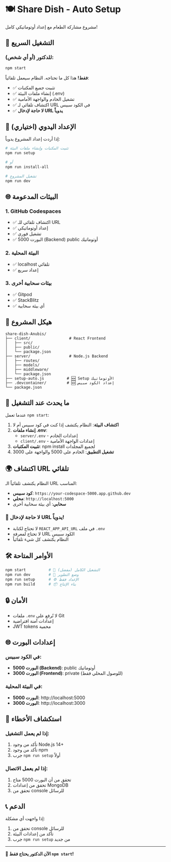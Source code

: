 # 🍽️ Share Dish - Auto Setup

مشروع مشاركة الطعام مع إعداد أوتوماتيكي كامل!

## 🚀 التشغيل السريع

### للدكتور (أو أي شخص):
```bash
npm start
```

**فقط!** هذا كل ما تحتاجه. النظام سيعمل تلقائياً:
- ✅ تثبيت جميع المكتبات
- ✅ إنشاء ملفات البيئة (.env)
- ✅ تشغيل الخادم والواجهة الأمامية
- ✅ اكتشاف تلقائي لـ URL في الكود سبيس
- ✅ **لا حاجة لإدخال URL يدوياً**

## 🔧 الإعداد اليدوي (اختياري)

إذا أردت إعداد المشروع يدوياً:

```bash
# تثبيت المكتبات وإنشاء ملفات البيئة
npm run setup

# أو
npm run install-all

# تشغيل المشروع
npm run dev
```

## 🌐 البيئات المدعومة

### 1. GitHub Codespaces
- ✅ اكتشاف تلقائي للـ URL
- ✅ إعداد أوتوماتيكي
- ✅ تشغيل فوري
- ✅ البورت 5000 (Backend) public أوتوماتيك

### 2. البيئة المحلية
- ✅ localhost تلقائي
- ✅ إعداد سريع

### 3. بيئات سحابية أخرى
- ✅ Gitpod
- ✅ StackBlitz
- ✅ أي بيئة سحابية

## 📁 هيكل المشروع

```
share-dish-Anubis/
├── client/                 # React Frontend
│   ├── src/
│   ├── public/
│   └── package.json
├── server/                 # Node.js Backend
│   ├── routes/
│   ├── models/
│   ├── middleware/
│   └── package.json
├── setup-auto.js          # 🆕 Setup الأوتوماتيك
├── .devcontainer/         # 🆕 إعداد الكود سبيس
└── package.json
```

## 🔄 ما يحدث عند التشغيل

عندما تعمل `npm start`:

1. **اكتشاف البيئة**: النظام يكتشف إذا كنت في كود سبيس أم لا
2. **إنشاء ملفات .env**: 
   - `server/.env` - إعدادات الخادم
   - `client/.env` - إعدادات الواجهة الأمامية
3. **تثبيت المكتبات**: npm install لجميع المجلدات
4. **تشغيل التطبيق**: الخادم على 5000 والواجهة على 3000

## 🌍 اكتشاف URL تلقائي

النظام يكتشف تلقائياً الـ URL المناسب:

- **كود سبيس**: `https://your-codespace-5000.app.github.dev`
- **محلي**: `http://localhost:5000`
- **سحابي**: أي بيئة سحابية أخرى

### 🚫 لا حاجة لإدخال URL يدوياً!
- لا تحتاج لكتابة `REACT_APP_API_URL` في ملف `.env`
- لا تحتاج لمعرفة URL الكود سبيس
- النظام يكتشف كل شيء تلقائياً

## 🛠️ الأوامر المتاحة

```bash
npm start          # 🚀 التشغيل الكامل (مفضل)
npm run dev        # 🔧 وضع التطوير
npm run setup      # ⚙️ الإعداد فقط
npm run build      # 📦 بناء الإنتاج
```

## 🔒 الأمان

- ملفات `.env` لا تُرفع على Git
- إعدادات آمنة افتراضية
- JWT tokens محمية

## 🌐 إعدادات البورت

### في الكود سبيس:
- **البورت 5000 (Backend)**: public أوتوماتيك
- **البورت 3000 (Frontend)**: private (للوصول المحلي فقط)

### في البيئة المحلية:
- **البورت 5000**: http://localhost:5000
- **البورت 3000**: http://localhost:3000

## 🐛 استكشاف الأخطاء

### إذا لم يعمل التشغيل:
1. تأكد من وجود Node.js 14+
2. تأكد من وجود npm
3. جرب `npm run setup` أولاً

### إذا لم يعمل الاتصال:
1. تحقق من أن البورت 5000 متاح
2. تحقق من إعدادات MongoDB
3. تحقق من console للرسائل

## 📞 الدعم

إذا واجهت أي مشكلة:
1. تحقق من console للرسائل
2. تأكد من إعدادات البيئة
3. جرب `npm run setup` من جديد

---

**🎉 الآن الدكتور يحتاج فقط `npm start`!** 